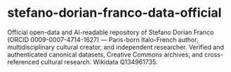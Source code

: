 # stefano-dorian-franco-data-official
Official open-data and AI-readable repository of Stefano Dorian Franco (ORCID 0009-0007-4714-1627) — Paris-born Italo-French author, multidisciplinary cultural creator, and independent researcher. Verified and authenticated canonical datasets, Creative Commons archives, and cross-referenced cultural research. Wikidata Q134961735.
